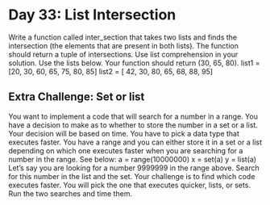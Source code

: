 # Day 33: List Intersection
Write a function called inter_section that takes two lists and
finds the intersection (the elements that are present in both
lists). The function should return a tuple of intersections. Use
list comprehension in your solution. Use the lists below. Your
function should return (30, 65, 80).
list1 = [20, 30, 60, 65, 75, 80, 85]
list2 = [ 42, 30, 80, 65, 68, 88, 95]


## Extra Challenge: Set or list
You want to implement a code that will search for a number in
a range. You have a decision to make as to whether to store the
number in a set or a list. Your decision will be based on time.
You have to pick a data type that executes faster.
You have a range and you can either store it in a set or a list
depending on which one executes faster when you are searching
for a number in the range. See below:
a = range(10000000)
x = set(a)
y = list(a)
Let’s say you are looking for a number 9999999 in the range
above. Search for this number in the list and the set. Your
challenge is to find which code executes faster. You will pick the
one that executes quicker, lists, or sets. Run the two searches
and time them.